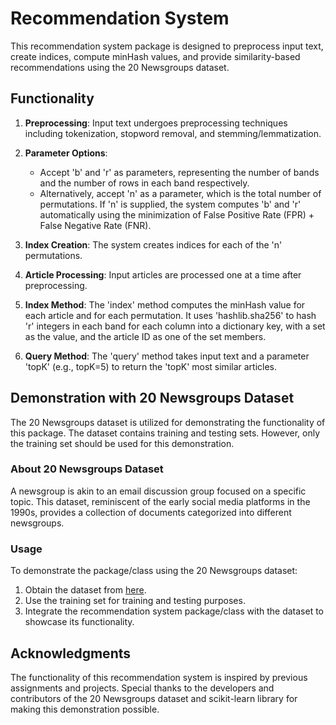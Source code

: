 # Recommendation System

This recommendation system package is designed to preprocess input text, create indices, compute minHash values, and provide similarity-based recommendations using the 20 Newsgroups dataset.

## Functionality

1. **Preprocessing**: Input text undergoes preprocessing techniques including tokenization, stopword removal, and stemming/lemmatization.

2. **Parameter Options**:
   - Accept 'b' and 'r' as parameters, representing the number of bands and the number of rows in each band respectively.
   - Alternatively, accept 'n' as a parameter, which is the total number of permutations. If 'n' is supplied, the system computes 'b' and 'r' automatically using the minimization of False Positive Rate (FPR) + False Negative Rate (FNR).
   
3. **Index Creation**: The system creates indices for each of the 'n' permutations.

4. **Article Processing**: Input articles are processed one at a time after preprocessing.

5. **Index Method**: The 'index' method computes the minHash value for each article and for each permutation. It uses 'hashlib.sha256' to hash 'r' integers in each band for each column into a dictionary key, with a set as the value, and the article ID as one of the set members.

6. **Query Method**: The 'query' method takes input text and a parameter 'topK' (e.g., topK=5) to return the 'topK' most similar articles.

## Demonstration with 20 Newsgroups Dataset

The 20 Newsgroups dataset is utilized for demonstrating the functionality of this package. The dataset contains training and testing sets. However, only the training set should be used for this demonstration.

### About 20 Newsgroups Dataset

A newsgroup is akin to an email discussion group focused on a specific topic. This dataset, reminiscent of the early social media platforms in the 1990s, provides a collection of documents categorized into different newsgroups.

### Usage

To demonstrate the package/class using the 20 Newsgroups dataset:

1. Obtain the dataset from [here](https://scikit-learn.org/0.19/datasets/twenty_newsgroups.html).
2. Use the training set for training and testing purposes.
3. Integrate the recommendation system package/class with the dataset to showcase its functionality.

## Acknowledgments

The functionality of this recommendation system is inspired by previous assignments and projects. Special thanks to the developers and contributors of the 20 Newsgroups dataset and scikit-learn library for making this demonstration possible.
